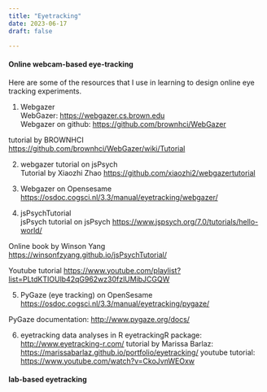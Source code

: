 ```yaml
---
title: "Eyetracking"
date: 2023-06-17
draft: false

---
```


#### Online webcam-based eye-tracking ####
Here are some of the resources that I use in learning to design online eye tracking experiments.

1. Webgazer  
WebGazer: https://webgazer.cs.brown.edu   
Webgazer on github: https://github.com/brownhci/WebGazer


tutorial by BROWNHCI  
https://github.com/brownhci/WebGazer/wiki/Tutorial



2. webgazer tutorial on jsPsych  
Tutorial by Xiaozhi Zhao https://github.com/xiaozhi2/webgazertutorial   


3. Webgazer on Opensesame   
https://osdoc.cogsci.nl/3.3/manual/eyetracking/webgazer/


4. jsPsychTutorial   
jsPsych tutorial on jsPsych https://www.jspsych.org/7.0/tutorials/hello-world/

  Online book by Winson Yang https://winsonfzyang.github.io/jsPsychTutorial/   

  Youtube tutorial  https://www.youtube.com/playlist?list=PLtdKTIOUlb42qG962wz30fzlUMibJCGQW

5. PyGaze (eye tracking) on OpenSesame
https://osdoc.cogsci.nl/3.3/manual/eyetracking/pygaze/

PyGaze documentation: http://www.pygaze.org/docs/

6. eyetracking data analyses in R
eyetrackingR package: http://www.eyetracking-r.com/
tutorial by Marissa Barlaz: https://marissabarlaz.github.io/portfolio/eyetracking/
youtube tutorial: https://www.youtube.com/watch?v=CkoJvnWEOxw


#### lab-based eyetracking ####